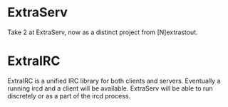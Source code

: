 # ExtraServ

Take 2 at ExtraServ, now as a distinct project from [N]extrastout.

# ExtraIRC

ExtraIRC is a unified IRC library for both clients and servers.
Eventually a running ircd and a client will be available. ExtraServ will
be able to run discretely or as a part of the ircd process.
